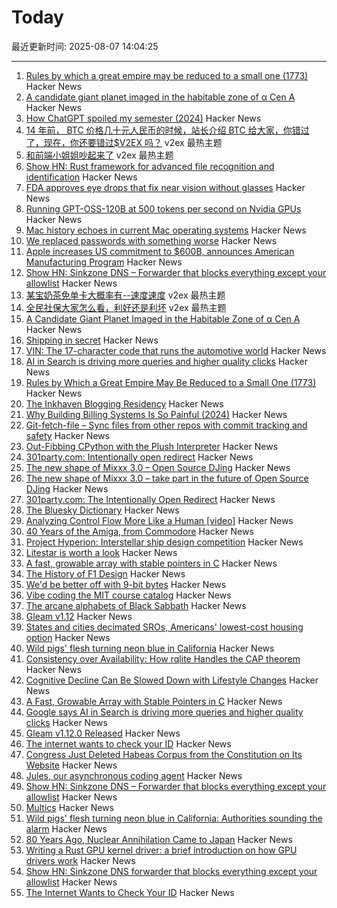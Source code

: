 # Today

最近更新时间: 2025-08-07 14:04:25

--- 
1. [Rules by which a great empire may be reduced to a small one (1773)](https://founders.archives.gov/documents/Franklin/01-20-02-0213) Hacker News
2. [A candidate giant planet imaged in the habitable zone of α  Cen A](https://arxiv.org/abs/2508.03814) Hacker News
3. [How ChatGPT spoiled my semester (2024)](https://benborgers.com/chatgpt-semester) Hacker News
4. [14 年前， BTC 价格几十元人民币的时候，站长介绍 BTC 给大家，你错过了，现在，你还要错过$V2EX 吗？](https://www.v2ex.com/t/1150542) v2ex 最热主题
5. [和前端小姐姐吵起来了](https://www.v2ex.com/t/1150524) v2ex 最热主题
6. [Show HN: Rust framework for advanced file recognition and identification](https://crates.io/crates/magical_rs) Hacker News
7. [FDA approves eye drops that fix near vision without glasses](https://newatlas.com/aging/age-related-near-sighted-drops-vizz/) Hacker News
8. [Running GPT-OSS-120B at 500 tokens per second on Nvidia GPUs](https://www.baseten.co/blog/sota-performance-for-gpt-oss-120b-on-nvidia-gpus/) Hacker News
9. [Mac history echoes in current Mac operating systems](http://tenfourfox.blogspot.com/2025/08/mac-history-echoes-in-mac-operating.html) Hacker News
10. [We replaced passwords with something worse](https://blog.danielh.cc/blog/passwords) Hacker News
11. [Apple increases US commitment to $600B, announces American Manufacturing Program](https://www.apple.com/newsroom/2025/08/apple-increases-us-commitment-to-600-billion-usd-announces-ambitious-program/) Hacker News
12. [Show HN: Sinkzone DNS – Forwarder that blocks everything except your allowlist](https://github.com/berbyte/sinkzone40) Hacker News
13. [某宝奶茶免单卡大概率有--速度速度](https://www.v2ex.com/t/1150540) v2ex 最热主题
14. [全民社保大家怎么看，利好还是利坏](https://www.v2ex.com/t/1150537) v2ex 最热主题
15. [A Candidate Giant Planet Imaged in the Habitable Zone of α Cen A](https://arxiv.org/abs/2508.03814) Hacker News
16. [Shipping in secret](https://app.radicle.xyz/nodes/iris.radicle.xyz/rad%3Az3QSFnEiK9Gp92A8hN459jVh8B58v/tree/hello.md) Hacker News
17. [VIN: The 17-character code that runs the automotive world](https://cardog.app/blog/whats-a-vin) Hacker News
18. [AI in Search is driving more queries and higher quality clicks](https://blog.google/products/search/ai-search-driving-more-queries-higher-quality-clicks/) Hacker News
19. [Rules by Which a Great Empire May Be Reduced to a Small One (1773)](https://founders.archives.gov/documents/Franklin/01-20-02-0213) Hacker News
20. [The Inkhaven Blogging Residency](https://www.inkhaven.blog/) Hacker News
21. [Why Building Billing Systems Is So Painful (2024)](https://www.dmitry.ie/2024/why-building-billing-systems-is-so-painful) Hacker News
22. [Git-fetch-file – Sync files from other repos with commit tracking and safety](https://github.com/andrewmcwattersandco/git-fetch-file) Hacker News
23. [Out-Fibbing CPython with the Plush Interpreter](https://pointersgonewild.com/2025-08-06-out-fibbing-cpython-with-the-plush-interpreter/) Hacker News
24. [301party.com: Intentionally open redirect](https://301party.com/) Hacker News
25. [The new shape of Mixxx 3.0 – Open Source DJing](https://mixxx.org/news/2025-08-06-qml-project/) Hacker News
26. [The new shape of Mixxx 3.0 – take part in the future of Open Source DJing](https://mixxx.org/news/2025-08-06-qml-project/) Hacker News
27. [301party.com: The Intentionally Open Redirect](https://301party.com/) Hacker News
28. [The Bluesky Dictionary](https://www.avibagla.com/blueskydictionary/) Hacker News
29. [Analyzing Control Flow More Like a Human [video]](http://wonks.github.io/germane/summer2025/2025/08/06/germane.html) Hacker News
30. [40 Years of the Amiga, from Commodore](https://www.goto10retro.com/p/40-years-of-the-amiga-from-commodore) Hacker News
31. [Project Hyperion: Interstellar ship design competition](https://www.projecthyperion.org) Hacker News
32. [Litestar is worth a look](https://www.b-list.org/weblog/2025/aug/06/litestar/) Hacker News
33. [A fast, growable array with stable pointers in C](https://danielchasehooper.com/posts/segment_array/) Hacker News
34. [The History of F1 Design](https://www.espn.com/espn/feature/story/_/id/43832710/how-f1-evolved-1950-where-headed-2026) Hacker News
35. [We'd be better off with 9-bit bytes](https://pavpanchekha.com/blog/9bit.html) Hacker News
36. [Vibe coding the MIT course catalog](https://stackdiver.com/posts/vibe-coding-the-mit-course-catalog/) Hacker News
37. [The arcane alphabets of Black Sabbath](https://fontsinuse.com/uses/35835/the-arcane-alphabets-of-black-sabbath) Hacker News
38. [Gleam v1.12](https://github.com/gleam-lang/gleam/blob/main/changelog/v1.12.md) Hacker News
39. [States and cities decimated SROs, Americans' lowest-cost housing option](https://www.pew.org/en/research-and-analysis/issue-briefs/2025/07/how-states-and-cities-decimated-americans-lowest-cost-housing-option) Hacker News
40. [Wild pigs' flesh turning neon blue in California](https://phys.org/news/2025-08-wild-pigs-flesh-neon-blue.html) Hacker News
41. [Consistency over Availability: How rqlite Handles the CAP theorem](https://philipotoole.com/consistency-over-availability-how-rqlite-handles-the-cap-theorem/) Hacker News
42. [Cognitive Decline Can Be Slowed Down with Lifestyle Changes](https://www.smithsonianmag.com/smart-news/cognitive-decline-can-be-slowed-down-with-lifestyle-changes-from-diet-to-exercise-and-social-time-new-study-suggests-180987077/) Hacker News
43. [A Fast, Growable Array with Stable Pointers in C](https://danielchasehooper.com/posts/segment_array/) Hacker News
44. [Google says AI in Search is driving more queries and higher quality clicks](https://blog.google/products/search/ai-search-driving-more-queries-higher-quality-clicks/) Hacker News
45. [Gleam v1.12.0 Released](https://github.com/gleam-lang/gleam/blob/main/changelog/v1.12.md) Hacker News
46. [The internet wants to check your ID](https://www.newyorker.com/culture/infinite-scroll/the-internet-wants-to-check-your-id) Hacker News
47. [Congress Just Deleted Habeas Corpus from the Constitution on Its Website](https://abovethelaw.com/2025/08/congress-just-deleted-habeas-corpus-from-the-constitution-on-its-website/) Hacker News
48. [Jules, our asynchronous coding agent](https://blog.google/technology/google-labs/jules-now-available/) Hacker News
49. [Show HN: Sinkzone DNS – Forwarder that blocks everything except your allowlist](https://github.com/berbyte/sinkzone) Hacker News
50. [Multics](https://www.multicians.org/multics.html) Hacker News
51. [Wild pigs' flesh turning neon blue in California: Authorities sounding the alarm](https://phys.org/news/2025-08-wild-pigs-flesh-neon-blue.html) Hacker News
52. [80 Years Ago, Nuclear Annihilation Came to Japan](https://www.nytimes.com/2025/08/05/world/asia/hiroshima-nagasaki-japan-nuclear-photos.html) Hacker News
53. [Writing a Rust GPU kernel driver: a brief introduction on how GPU drivers work](https://www.collabora.com/news-and-blog/blog/2025/08/06/writing-a-rust-gpu-kernel-driver-a-brief-introduction-on-how-gpu-drivers-work/) Hacker News
54. [Show HN: Sinkzone DNS forwarder that blocks everything except your allowlist](https://github.com/berbyte/sinkzone) Hacker News
55. [The Internet Wants to Check Your ID](https://www.newyorker.com/culture/infinite-scroll/the-internet-wants-to-check-your-id) Hacker News
